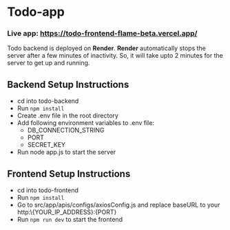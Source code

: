 # Todo-app
### Live app: https://todo-frontend-flame-beta.vercel.app/
Todo backend is deployed on **Render**. **Render** automatically stops the server after a few minutes of inactivity. So, it will take upto 2 minutes for the server to get up and running. 

## Backend Setup Instructions
- cd into todo-backend
- Run ```npm install```
- Create .env file in the root directory
- Add following environment variables to .env file:
    - DB_CONNECTION_STRING
    - PORT
    - SECRET_KEY
- Run node app.js to start the server


## Frontend Setup Instructions
- cd into todo-frontend
- Run ```npm install```
- Go to src/app/apis/configs/axiosConfig.js and replace baseURL to your http:\\{YOUR_IP_ADDRESS}:{PORT}
- Run ```npm run dev``` to start the frontend
